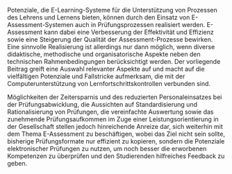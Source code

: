 <!-- filename: 06_Zusammenfassung.md -->
<!-- title: Zusammenfassung -->

Potenziale, die E-Learning-Systeme für die Unterstützung von Prozessen des Lehrens und Lernens bieten, können durch den Einsatz von E-Assessment-Systemen auch in Prüfungsprozessen realisiert werden. E-Assessment kann dabei eine Verbesserung der Effektivität und Effizienz sowie eine Steigerung der Qualität der Assessment-Prozesse bewirken. Eine sinnvolle Realisierung ist allerdings nur dann möglich, wenn diverse didaktische, methodische und organisatorische Aspekte neben den technischen Rahmenbedingungen berücksichtigt werden. Der vorliegende Beitrag greift eine Auswahl relevanter Aspekte auf und macht auf die vielfältigen Potenziale und Fallstricke aufmerksam, die mit der Computerunterstützung von Lernfortschrittskontrollen verbunden sind.

Möglichkeiten der Zeitersparnis und des reduzierten Personaleinsatzes bei der Prüfungsabwicklung, die Aussichten auf Standardisierung und Rationalisierung von Prüfungen, die vereinfachte Auswertung sowie das zunehmende Prüfungsaufkommen im Zuge einer Leistungsorientierung in der Gesellschaft stellen jedoch hinreichende Anreize dar, sich weiterhin mit dem Thema E-Assessment zu beschäftigen, wobei das Ziel nicht sein sollte, bisherige Prüfungsformate nur effizient zu kopieren, sondern die Potenziale elektronischer Prüfungen zu nutzen, um noch besser die erworbenen Kompetenzen zu überprüfen und den Studierenden hilfreiches Feedback zu geben.
